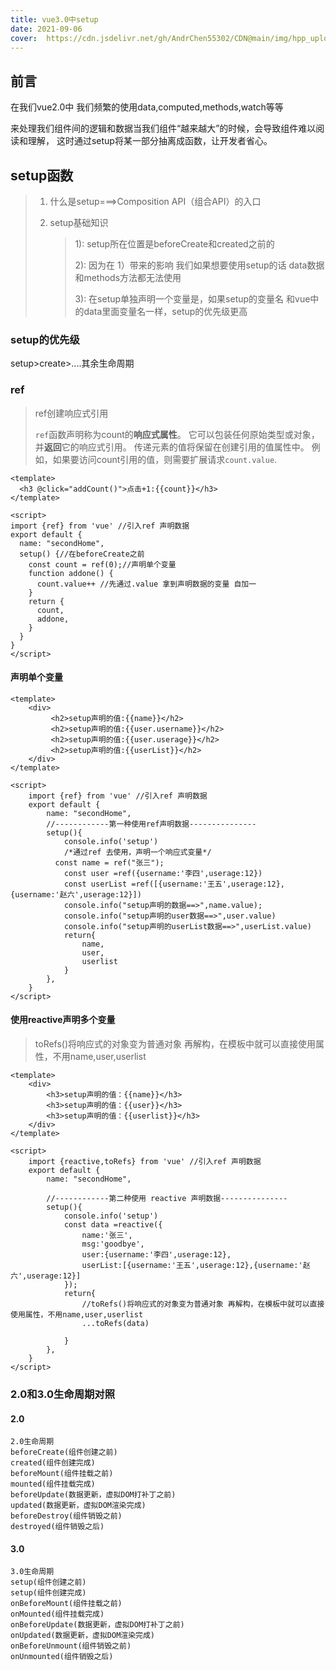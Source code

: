 ```yaml
---
title: vue3.0中setup
date: 2021-09-06  
cover:  https://cdn.jsdelivr.net/gh/AndrChen55302/CDN@main/img/hpp_upload/1630932759000.png
---
```

## 前言

在我们vue2.0中 我们频繁的使用data,computed,methods,watch等等

来处理我们组件间的逻辑和数据当我们组件“越来越大”的时候，会导致组件难以阅读和理解，
这时通过setup将某一部分抽离成函数，让开发者省心。

## setup函数

> 1. 什么是setup===>Composition API（组合API）的入口
>
> 2. setup基础知识
>
>    > 1): setup所在位置是beforeCreate和created之前的
>    >
>    > 2): 因为在 1）带来的影响 我们如果想要使用setup的话
>    > 									data数据和methods方法都无法使用
>    >
>    > 3): 在setup单独声明一个变量是，如果setup的变量名
>    > 					 	和vue中的data里面变量名一样，setup的优先级更高	

### setup的优先级

setup>create>....其余生命周期

### ref

> ref创建响应式引用
>
> `ref`函数声明称为count的**响应式属性**。 它可以包装任何原始类型或对象，并**返回**它的响应式引用。 传递元素的值将保留在创建引用的值属性中。 例如，如果要访问count引用的值，则需要扩展请求`count.value`.

```vue
<template>
  <h3 @click="addCount()">点击+1:{{count}}</h3>
</template>

<script>
import {ref} from 'vue' //引入ref 声明数据
export default {
  name: "secondHome",
  setup() {//在beforeCreate之前
    const count = ref(0);//声明单个变量
    function addone() {
      count.value++ //先通过.value 拿到声明数据的变量 自加一
    }
    return {
      count,
      addone,
    }
  }
}
</script>
```

#### 声明单个变量

```vue
<template>
    <div>
		 <h2>setup声明的值:{{name}}</h2>
		 <h2>setup声明的值:{{user.username}}</h2>
		 <h2>setup声明的值:{{user.userage}}</h2>
		 <h2>setup声明的值:{{userList}}</h2>
    </div>
</template>

<script>
    import {ref} from 'vue' //引入ref 声明数据
    export default {
        name: "secondHome",
        //------------第一种使用ref声明数据---------------
        setup(){
            console.info('setup')
            /*通过ref 去使用，声明一个响应式变量*/
          const name = ref("张三");
			const user =ref({username:'李四',userage:12})
			const userList =ref([{username:'王五',userage:12},{username:'赵六',userage:12}])
			console.info("setup声明的数据==>",name.value);
			console.info("setup声明的user数据==>",user.value)
			console.info("setup声明的userList数据==>",userList.value)
            return{
                name,
                user,
                userlist
            }
        },
    }
</script>
```

#### 使用reactive声明多个变量

> toRefs()将响应式的对象变为普通对象 再解构，在模板中就可以直接使用属性，不用name,user,userlist

```vue
<template>
    <div>
        <h3>setup声明的值：{{name}}</h3>
        <h3>setup声明的值：{{user}}</h3>
        <h3>setup声明的值：{{userlist}}</h3>
    </div>
</template>

<script>
    import {reactive,toRefs} from 'vue' //引入ref 声明数据
    export default {
        name: "secondHome",

        //------------第二种使用 reactive 声明数据---------------
        setup(){
            console.info('setup')
			const data =reactive({
				name:'张三',
				msg:'goodbye',
				user:{username:'李四',userage:12},
				userList:[{username:'王五',userage:12},{username:'赵六',userage:12}]
			});
            return{
                //toRefs()将响应式的对象变为普通对象 再解构，在模板中就可以直接使用属性，不用name,user,userlist
                ...toRefs(data)
               
            }
        },
    }
</script>
```

### 2.0和3.0生命周期对照

#### 2.0

```vue
2.0生命周期	
beforeCreate(组件创建之前)	
created(组件创建完成)	
beforeMount(组件挂载之前)	
mounted(组件挂载完成)	
beforeUpdate(数据更新，虚拟DOM打补丁之前)	
updated(数据更新，虚拟DOM渲染完成)	
beforeDestroy(组件销毁之前)	
destroyed(组件销毁之后)	
```

#### 3.0

```vue
3.0生命周期
setup(组件创建之前)
setup(组件创建完成)
onBeforeMount(组件挂载之前)
onMounted(组件挂载完成)
onBeforeUpdate(数据更新，虚拟DOM打补丁之前)
onUpdated(数据更新，虚拟DOM渲染完成)
onBeforeUnmount(组件销毁之前)
onUnmounted(组件销毁之后)
```



